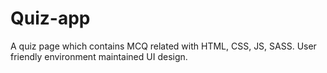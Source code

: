 # Quiz-app
A quiz page which contains MCQ related with HTML, CSS, JS, SASS. User friendly environment maintained UI design.
